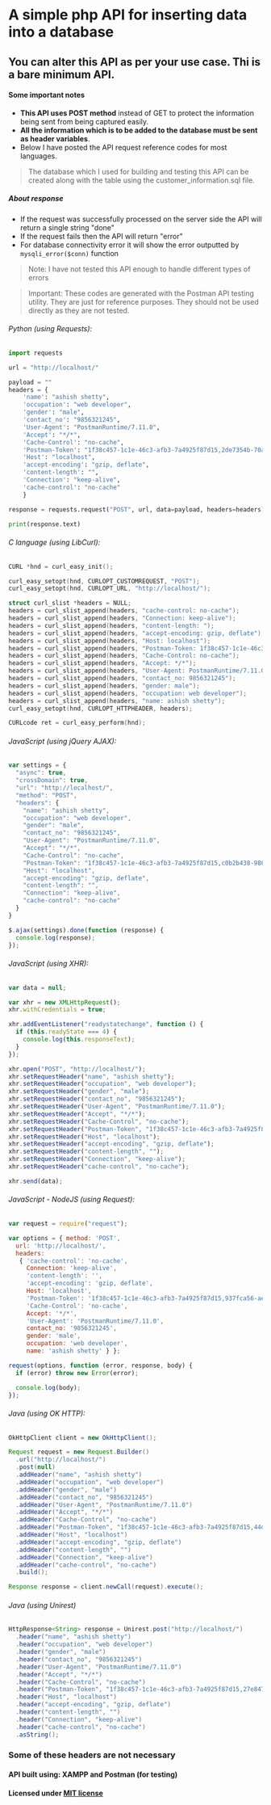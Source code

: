 # A simple php API for inserting data into a database

## You can alter this API as per your use case. Thi is a bare minimum API.

#### Some important notes
* __This API uses POST method__ instead of GET to protect the information being sent from being captured easily.
* __All the information which is to be added to the database must be sent as header variables__.
* Below I have posted the API request reference codes for most languages.
> The database which I used for building and testing this API can be created along with the table using the customer_information.sql file.
##### About response
* If the request was successfully processed on the server side the API will return a single string "done"
* If the request fails then the API will return "error"
* For database connectivity error it will show the error outputted by `mysqli_error($conn)` function
> Note: I have not tested this API enough to handle different types of errors

> Important: These codes are generated with the Postman API testing utility. They are just for reference purposes. They should not be used directly as they are not tested.

###### Python (using Requests):
```python
import requests

url = "http://localhost/"

payload = ""
headers = {
    'name': "ashish shetty",
    'occupation': "web developer",
    'gender': "male",
    'contact_no': "9856321245",
    'User-Agent': "PostmanRuntime/7.11.0",
    'Accept': "*/*",
    'Cache-Control': "no-cache",
    'Postman-Token': "1f38c457-1c1e-46c3-afb3-7a4925f87d15,2de7354b-70ab-447c-a548-e0530d25fdf5",
    'Host': "localhost",
    'accept-encoding': "gzip, deflate",
    'content-length': "",
    'Connection': "keep-alive",
    'cache-control': "no-cache"
    }

response = requests.request("POST", url, data=payload, headers=headers)

print(response.text)
```

###### C language (using LibCurl):
```c
CURL *hnd = curl_easy_init();

curl_easy_setopt(hnd, CURLOPT_CUSTOMREQUEST, "POST");
curl_easy_setopt(hnd, CURLOPT_URL, "http://localhost/");

struct curl_slist *headers = NULL;
headers = curl_slist_append(headers, "cache-control: no-cache");
headers = curl_slist_append(headers, "Connection: keep-alive");
headers = curl_slist_append(headers, "content-length: ");
headers = curl_slist_append(headers, "accept-encoding: gzip, deflate");
headers = curl_slist_append(headers, "Host: localhost");
headers = curl_slist_append(headers, "Postman-Token: 1f38c457-1c1e-46c3-afb3-7a4925f87d15,373d9e6b-cc75-45a5-b57e-39b2a80ff3c8");
headers = curl_slist_append(headers, "Cache-Control: no-cache");
headers = curl_slist_append(headers, "Accept: */*");
headers = curl_slist_append(headers, "User-Agent: PostmanRuntime/7.11.0");
headers = curl_slist_append(headers, "contact_no: 9856321245");
headers = curl_slist_append(headers, "gender: male");
headers = curl_slist_append(headers, "occupation: web developer");
headers = curl_slist_append(headers, "name: ashish shetty");
curl_easy_setopt(hnd, CURLOPT_HTTPHEADER, headers);

CURLcode ret = curl_easy_perform(hnd);
```

###### JavaScript (using jQuery AJAX):
```javascript
var settings = {
  "async": true,
  "crossDomain": true,
  "url": "http://localhost/",
  "method": "POST",
  "headers": {
    "name": "ashish shetty",
    "occupation": "web developer",
    "gender": "male",
    "contact_no": "9856321245",
    "User-Agent": "PostmanRuntime/7.11.0",
    "Accept": "*/*",
    "Cache-Control": "no-cache",
    "Postman-Token": "1f38c457-1c1e-46c3-afb3-7a4925f87d15,c0b2b438-986b-443e-b6f8-b0f035f6e327",
    "Host": "localhost",
    "accept-encoding": "gzip, deflate",
    "content-length": "",
    "Connection": "keep-alive",
    "cache-control": "no-cache"
  }
}

$.ajax(settings).done(function (response) {
  console.log(response);
});
```

###### JavaScript (using XHR):
```javascript
var data = null;

var xhr = new XMLHttpRequest();
xhr.withCredentials = true;

xhr.addEventListener("readystatechange", function () {
  if (this.readyState === 4) {
    console.log(this.responseText);
  }
});

xhr.open("POST", "http://localhost/");
xhr.setRequestHeader("name", "ashish shetty");
xhr.setRequestHeader("occupation", "web developer");
xhr.setRequestHeader("gender", "male");
xhr.setRequestHeader("contact_no", "9856321245");
xhr.setRequestHeader("User-Agent", "PostmanRuntime/7.11.0");
xhr.setRequestHeader("Accept", "*/*");
xhr.setRequestHeader("Cache-Control", "no-cache");
xhr.setRequestHeader("Postman-Token", "1f38c457-1c1e-46c3-afb3-7a4925f87d15,13d81548-447e-4af1-9797-45e48829f4f8");
xhr.setRequestHeader("Host", "localhost");
xhr.setRequestHeader("accept-encoding", "gzip, deflate");
xhr.setRequestHeader("content-length", "");
xhr.setRequestHeader("Connection", "keep-alive");
xhr.setRequestHeader("cache-control", "no-cache");

xhr.send(data);
```

###### JavaScript - NodeJS (using Request):
```javascript
var request = require("request");

var options = { method: 'POST',
  url: 'http://localhost/',
  headers: 
   { 'cache-control': 'no-cache',
     Connection: 'keep-alive',
     'content-length': '',
     'accept-encoding': 'gzip, deflate',
     Host: 'localhost',
     'Postman-Token': '1f38c457-1c1e-46c3-afb3-7a4925f87d15,937fca56-ae87-4ee8-a206-bddfeae1c862',
     'Cache-Control': 'no-cache',
     Accept: '*/*',
     'User-Agent': 'PostmanRuntime/7.11.0',
     contact_no: '9856321245',
     gender: 'male',
     occupation: 'web developer',
     name: 'ashish shetty' } };

request(options, function (error, response, body) {
  if (error) throw new Error(error);

  console.log(body);
});

```

###### Java (using OK HTTP):
```java
OkHttpClient client = new OkHttpClient();

Request request = new Request.Builder()
  .url("http://localhost/")
  .post(null)
  .addHeader("name", "ashish shetty")
  .addHeader("occupation", "web developer")
  .addHeader("gender", "male")
  .addHeader("contact_no", "9856321245")
  .addHeader("User-Agent", "PostmanRuntime/7.11.0")
  .addHeader("Accept", "*/*")
  .addHeader("Cache-Control", "no-cache")
  .addHeader("Postman-Token", "1f38c457-1c1e-46c3-afb3-7a4925f87d15,44d80a22-d4d4-4ff1-9630-7d0292cc0c8b")
  .addHeader("Host", "localhost")
  .addHeader("accept-encoding", "gzip, deflate")
  .addHeader("content-length", "")
  .addHeader("Connection", "keep-alive")
  .addHeader("cache-control", "no-cache")
  .build();

Response response = client.newCall(request).execute();
```

###### Java (using Unirest)
```java
HttpResponse<String> response = Unirest.post("http://localhost/")
  .header("name", "ashish shetty")
  .header("occupation", "web developer")
  .header("gender", "male")
  .header("contact_no", "9856321245")
  .header("User-Agent", "PostmanRuntime/7.11.0")
  .header("Accept", "*/*")
  .header("Cache-Control", "no-cache")
  .header("Postman-Token", "1f38c457-1c1e-46c3-afb3-7a4925f87d15,27e847d4-2de0-4d33-a067-ff43870d3450")
  .header("Host", "localhost")
  .header("accept-encoding", "gzip, deflate")
  .header("content-length", "")
  .header("Connection", "keep-alive")
  .header("cache-control", "no-cache")
  .asString();
```
### Some of these headers are not necessary

#### API built using: XAMPP and Postman (for testing)

#### Licensed under [MIT license](https://raw.githubusercontent.com/Shetty073/simple-php-insert-api/master/LICENSE)
